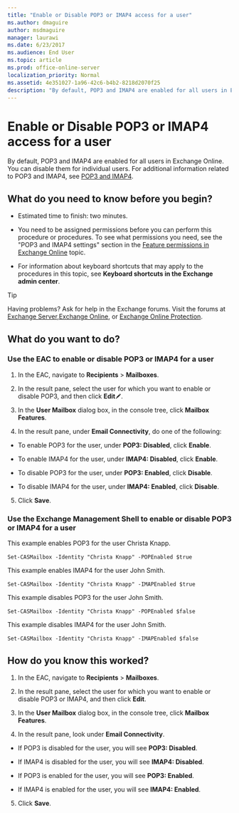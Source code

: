 ```yaml
---
title: "Enable or Disable POP3 or IMAP4 access for a user"
ms.author: dmaguire
author: msdmaguire
manager: laurawi
ms.date: 6/23/2017
ms.audience: End User
ms.topic: article
ms.prod: office-online-server
localization_priority: Normal
ms.assetid: 4e351027-1a96-42c6-b4b2-8218d2070f25
description: "By default, POP3 and IMAP4 are enabled for all users in Exchange Online. You can disable them for individual users. For additional information related to POP3 and IMAP4, see POP3 and IMAP4."
---
```


# Enable or Disable POP3 or IMAP4 access for a user

By default, POP3 and IMAP4 are enabled for all users in Exchange Online. You can disable them for individual users. For additional information related to POP3 and IMAP4, see [POP3 and IMAP4](pop3-and-imap4-0.md).
  
## What do you need to know before you begin?

- Estimated time to finish: two minutes.
    
- You need to be assigned permissions before you can perform this procedure or procedures. To see what permissions you need, see the "POP3 and IMAP4 settings" section in the [Feature permissions in Exchange Online](../../permissions-exo/feature-permissions.md) topic. 
    
- For information about keyboard shortcuts that may apply to the procedures in this topic, see **Keyboard shortcuts in the Exchange admin center**.
    
> [!TIP]
> Having problems? Ask for help in the Exchange forums. Visit the forums at [Exchange Server](https://go.microsoft.com/fwlink/p/?linkId=60612),[Exchange Online](https://go.microsoft.com/fwlink/p/?linkId=267542), or [Exchange Online Protection](https://go.microsoft.com/fwlink/p/?linkId=285351). 
  
## What do you want to do?

### Use the EAC to enable or disable POP3 or IMAP4 for a user

1. In the EAC, navigate to **Recipients** \> **Mailboxes**.
    
2. In the result pane, select the user for which you want to enable or disable POP3, and then click **Edit**![Edit icon](../../media/ITPro_EAC_EditIcon.gif).
    
3. In the **User Mailbox** dialog box, in the console tree, click **Mailbox Features**.
    
4. In the result pane, under **Email Connectivity**, do one of the following:
    
  - To enable POP3 for the user, under **POP3: Disabled**, click **Enable**.
    
  - To enable IMAP4 for the user, under **IMAP4: Disabled**, click **Enable**.
    
  - To disable POP3 for the user, under **POP3: Enabled**, click **Disable**.
    
  - To disable IMAP4 for the user, under **IMAP4: Enabled**, click **Disable**.
    
5. Click **Save**.
    
### Use the Exchange Management Shell to enable or disable POP3 or IMAP4 for a user

This example enables POP3 for the user Christa Knapp.
  
```
Set-CASMailbox -Identity "Christa Knapp" -POPEnabled $true
```

This example enables IMAP4 for the user John Smith.
  
```
Set-CASMailbox -Identity "Christa Knapp" -IMAPEnabled $true
```

This example disables POP3 for the user John Smith.
  
```
Set-CASMailbox -Identity "Christa Knapp" -POPEnabled $false
```

This example disables IMAP4 for the user John Smith.
  
```
Set-CASMailbox -Identity "Christa Knapp" -IMAPEnabled $false
```

## How do you know this worked?

1. In the EAC, navigate to **Recipients** \> **Mailboxes**.
    
2. In the result pane, select the user for which you want to enable or disable POP3 or IMAP4, and then click **Edit**.
    
3. In the **User Mailbox** dialog box, in the console tree, click **Mailbox Features**.
    
4. In the result pane, look under **Email Connectivity**.
    
  - If POP3 is disabled for the user, you will see **POP3: Disabled**.
    
  - If IMAP4 is disabled for the user, you will see **IMAP4: Disabled**.
    
  - If POP3 is enabled for the user, you will see **POP3: Enabled**.
    
  - If IMAP4 is enabled for the user, you will see **IMAP4: Enabled**.
    
5. Click **Save**.
    

